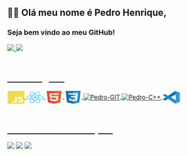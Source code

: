 ## :man_technologist: Olá meu nome é Pedro Henrique,
### Seja bem vindo ao meu GitHub! 


<div>
  <a href="https://github.com/PedroHBO">
  <img height="150em" src="https://github-readme-stats.vercel.app/api?username=PedroHBO&show_icons=true&theme=dark&include_all_commits=true&count_private=true"/>
  <img height="150em" src="https://github-readme-stats.vercel.app/api/top-langs/?username=PedroHBO&layout=compact&langs_count=7&theme=dark"/>
</div>
<div style="display: inline_block"><br>
<h2 style="color:white"> Tecnologias: </h2>

  <img align="center" alt="Pedro-Js" height="30" width="40" src="https://raw.githubusercontent.com/devicons/devicon/master/icons/javascript/javascript-plain.svg">
  <img align="center" alt="Pedro-React" height="30" width="40" src="https://raw.githubusercontent.com/devicons/devicon/master/icons/react/react-original.svg">
  <img align="center" alt="Pedro-HTML" height="30" width="40" src="https://raw.githubusercontent.com/devicons/devicon/master/icons/html5/html5-original.svg">
  <img align="center" alt="Pedro-CSS" height="30" width="40" src="https://raw.githubusercontent.com/devicons/devicon/master/icons/css3/css3-original.svg">
  <img align="center" alt="Pedro-GIT" height="30" width="40" src="https://raw.githubusercontent.com/jmnote/z-icons/master/svg/git.svg">
  <img align="center" alt="Pedro-C++" height="30" width="40" src="https://raw.githubusercontent.com/jmnote/z-icons/master/svg/cpp.svg">
 <img align="center" alt="VS code" height="30" width="40" src="https://raw.githubusercontent.com/devicons/devicon/9f4f5cdb393299a81125eb5127929ea7bfe42889/icons/vscode/vscode-original.svg">
</div>
  <br>
<div> 
<h2 style="color:white">Meios de comunicação:</h2>

  <a href="https://instagram.com/peeuhbo" target="_blank"><img src="https://img.shields.io/badge/-Instagram-%23E4405F?style=for-the-badge&logo=instagram&logoColor=white"></a>
  <a href="mailto:Pedro.HBO@hotmail.com" target="_blank"><img src="https://img.shields.io/badge/-Hotmail-%23333?style=for-the-badge&logo=gmail&logoColor=white"></a>
  <a href="https://www.linkedin.com/in/Pedro-HBO" target="_blank"><img src="https://img.shields.io/badge/-LinkedIn-%230077B5?style=for-the-badge&logo=linkedin&logoColor=white"></a> 

</div>
